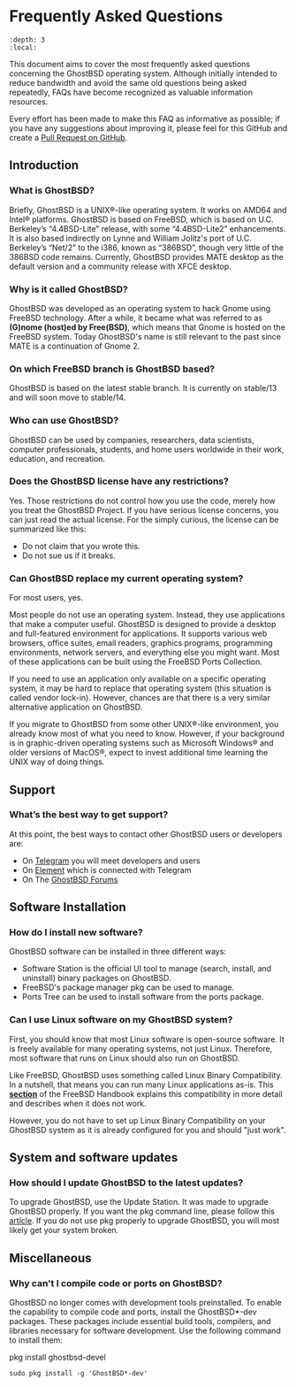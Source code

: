Frequently Asked Questions
==========================

```{contents} Table of Contents
:depth: 3
:local:
```

This document aims to cover the most frequently asked questions concerning the GhostBSD operating system. Although initially intended to reduce bandwidth and avoid the same old questions being asked repeatedly, FAQs have become recognized as valuable information resources.

Every effort has been made to make this FAQ as informative as possible; if you have any suggestions about improving it, please feel for this GitHub and create a [Pull Request on GitHub](https://github.com/ghostbsd/documentation).

## Introduction

### What is GhostBSD?

Briefly, GhostBSD is a UNIX®-like operating system. It works on AMD64 and Intel® platforms. GhostBSD is based on FreeBSD, which is based on U.C. Berkeley’s “4.4BSD-Lite” release, with some “4.4BSD-Lite2” enhancements. It is also based indirectly on Lynne and William Jolitz's port of U.C. Berkeley’s “Net/2” to the i386, known as “386BSD”, though very little of the 386BSD code remains. Currently, GhostBSD provides MATE desktop as the default version and a community release with XFCE desktop.

### Why is it called GhostBSD?

GhostBSD was developed as an operating system to hack Gnome using FreeBSD technology. After a while, it became what was referred to as **(G)nome (host)ed by Free(BSD)**, which means that Gnome is hosted on the FreeBSD system. Today GhostBSD's name is still relevant to the past since MATE is a continuation of Gnome 2.

### On which FreeBSD branch is GhostBSD based?

GhostBSD is based on the latest stable branch. It is currently on stable/13 and will soon move to stable/14.

### Who can use GhostBSD?

GhostBSD can be used by companies, researchers, data scientists, computer professionals, students, and home users worldwide in their work, education, and recreation.

### Does the GhostBSD license have any restrictions?

Yes. Those restrictions do not control how you use the code, merely how you treat the GhostBSD Project. If you have serious license concerns, you can just read the actual license. For the simply curious, the license can be summarized like this:

* Do not claim that you wrote this.
* Do not sue us if it breaks.

### Can GhostBSD replace my current operating system?

For most users, yes.

Most people do not use an operating system. Instead, they use applications that make a computer useful. GhostBSD is designed to provide a desktop and full-featured environment for applications. It supports various web browsers, office suites, email readers, graphics programs, programming environments, network servers, and everything else you might want. Most of these applications can be built using the FreeBSD Ports Collection.

If you need to use an application only available on a specific operating system, it may be hard to replace that operating system (this situation is called vendor lock-in). However, chances are that there is a very similar alternative application on GhostBSD.

If you migrate to GhostBSD from some other UNIX®-like environment, you already know most of what you need to know. However, if your background is in graphic-driven operating systems such as Microsoft Windows® and older versions of MacOS®, expect to invest additional time learning the UNIX way of doing things.

## Support

### What’s the best way to get support?

At this point, the best ways to contact other GhostBSD users or developers are:

* On [Telegram](https://t.me/ghostbsd) you will meet developers and users
* On [Element](https://app.element.io/#/room/#ghostbsd:matrix.org) which is connected with Telegram
* On The [GhostBSD Forums](https://forums.ghostbsd.org)

## Software Installation

### How do I install new software?

GhostBSD software can be installed in three different ways:

* Software Station is the official UI tool to manage (search, install, and uninstall) binary packages on GhostBSD.
* FreeBSD's package manager pkg can be used to manage.
* Ports Tree can be used to install software from the ports package.

### Can I use Linux software on my GhostBSD system?

First, you should know that most Linux software is open-source software. It is freely available for many operating systems, not just Linux. Therefore, most software that runs on Linux should also run on GhostBSD.

Like FreeBSD, GhostBSD uses something called Linux Binary Compatibility. In a nutshell, that means you can run many Linux applications as-is. This **[section](https://docs.freebsd.org/en/books/handbook/linuxemu/)** of the FreeBSD Handbook explains this compatibility in more detail and describes when it does not work.

However, you do not have to set up Linux Binary Compatibility on your GhostBSD system as it is already configured for you and should "just work".


## System and software updates

### How should I update GhostBSD to the latest updates?

To upgrade GhostBSD, use the Update Station. It was made to upgrade GhostBSD properly. If you want the pkg command line, please follow this [article](upgrading-guide.md#ghostbsd-upgrade-with-pkg-cli). If you do not use pkg properly to upgrade GhostBSD, you will most likely get your system broken.

## Miscellaneous

### Why can't I compile code or ports on GhostBSD?

GhostBSD no longer comes with development tools preinstalled. To enable the capability to compile code and ports, install the GhostBSD*-dev packages. These packages include essential build tools, compilers, and libraries necessary for software development. Use the following command to install them:

pkg install ghostbsd-devel

```
sudo pkg install -g 'GhostBSD*-dev'
```
